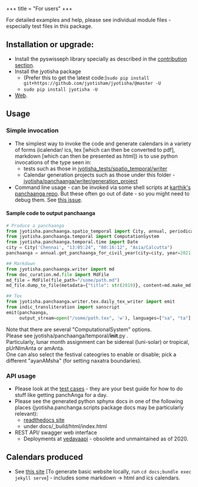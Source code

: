 +++
title = "For users"
+++

For detailed examples and help, please see individual module files - especially test files in this package.

## Installation or upgrade:
- Install the pyswisseph library specially as described in the [contribution section](../contributing/).
- Install the jyotisha package
  -  (Prefer this to get the latest code:)`sudo pip install git+https://github.com/jyotisham/jyotisha/@master -U`
  - `sudo pip install jyotisha -U`
- [Web](https://pypi.python.org/pypi/jyotisha).


## Usage
### Simple invocation
- The simplest way to invoke the code and generate calendars in a variety of forms (icalendar/ ics, tex [which can then be converted to pdf], markdown [which can then be presented as html]) is to use python invocations of the type seen in:
  - tests such as those in [jyotisha_tests/spatio_temporal/writer](https://github.com/jyotisham/jyotisha/tree/master/jyotisha_tests/spatio_temporal/writer)
  - Calendar generation projects such as those under this folder - [jyotisha/panchaanga/writer/generation_project](https://github.com/jyotisham/jyotisha/tree/master/jyotisha/panchaanga/writer/generation_project)
- Command line usage - can be invoked via some shell scripts at [karthik's panchaanga repo](https://github.com/karthikraman/panchangam). But these often go out of date - so you might need to debug them. See [this issue](https://github.com/jyotisham/jyotisha/issues/10).

#### Sample code to output panchaanga
```python
# Produce a panchaanga
from jyotisha.panchaanga.spatio_temporal import City, annual, periodical
from jyotisha.panchaanga.temporal import ComputationSystem
from jyotisha.panchaanga.temporal.time import Date
city = City('Chennai', "13:05:24", "80:16:12", "Asia/Calcutta")
panchaanga = annual.get_panchaanga_for_civil_year(city=city, year=2021, computation_system=ComputationSystem.TEST, allow_precomputed=False)

## Markdown
from jyotisha.panchaanga.writer import md
from doc_curation.md.file import MdFile
md_file = MdFile(file_path="/some/path.md")
md_file.dump_to_file(metadata={"title": str(2019)}, content=md.make_md(panchaanga=panchaanga), dry_run=False)

## Tex
from jyotisha.panchaanga.writer.tex.daily_tex_writer import emit
from indic_transliteration import sanscript
emit(panchaanga,
     output_stream=open("/some/path.tex", 'w'), languages=["sa", "ta"], scripts=[sanscript.DEVANAGARI, sanscript.TAMIL])
```

Note that there are several "ComputationalSystem" options.  
Please see jyotisha/panchaanga/temporal/__init__.py .  
Particularly, lunar month assignment can be sidereal (luni-solar) or tropical, pUrNImAnta or amAnta.  
One can also select the festival cateogries to enable or disable; pick a different "ayanAMsha" (for setting naxatra boundaries).

### API usage
- Please look at the [test cases](https://github.com/jyotisham/jyotisha/tree/master/jyotisha_tests) - they are your best guide for how to do stuff like getting panchAnga for a day.
- Please see the generated python sphynx docs in one of the following places (jyotisha.panchanga.scripts package docs may be particularly relevant):
    - [readthedocs site](http://jyotisha.readthedocs.io)
    - under docs/_build/html/index.html
- REST API/ swagger web interface 
    - Deployments at [vedavaapi](http://api.vedavaapi.org/jyotisha) - obsolete and unmaintained as of 2020.

## Calendars produced
- See [this site](https://jyotisham.github.io/jyotisha/output/) [To generate basic website locally, run `cd docs;bundle exec jekyll serve`] - includes some markdown → html and ics calendars.

